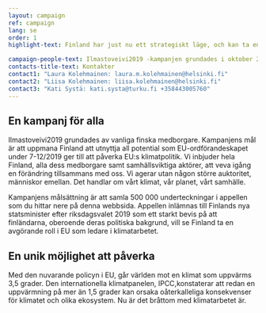 ```yaml
---
layout: campaign
ref: campaign
lang: se
order: 1
highlight-text: Finland har just nu ett strategiskt läge, och kan ta en avgörande roll nu när världens framtid är i spel. Vi har världens chans, men har vi viljan?

campaign-people-text: Ilmastoveivi2019 -kampanjen grundades i oktober 2018 av privatpersoner. Vi har nu över 300 frivilliga som arbetar för kampanjen och många organisationer har bestämt sig för att stödja oss. Kampanjen är politiskt obunden och drivs endast på frivillig bas.
contacts-title-text: Kontakter
contact1: "Laura Kolehmainen: laura.m.kolehmainen@helsinki.fi"
contact2: "Liisa Kolehmainen: liisa.kolehmainen@helsinki.fi"
contact3: "Kati Systä: kati.systa@turku.fi +358443005760"
---
```


## En kampanj för alla

Ilmastoveivi2019 grundades av vanliga finska medborgare. Kampanjens mål är att uppmana Finland att utnyttja all potential som EU-ordförandeskapet under 7-12/2019 ger till att påverka EU:s klimatpolitik. Vi inbjuder hela Finland, alla dess medborgare samt samhällsviktiga aktörer, att veva igång en förändring tillsammans med oss. Vi agerar utan någon större auktoritet, människor emellan. Det handlar om vårt klimat, vår planet, vårt samhälle. 

Kampanjens målsättning är att samla 500 000 underteckningar i appellen som du hittar nere på denna webbsida. Appellen inlämnas till Finlands nya statsminister efter riksdagsvalet 2019 som ett starkt bevis på att finländarna, oberoende deras politiska bakgrund, vill se Finland ta en avgörande roll i EU som ledare i klimatarbetet.

## En unik möjlighet att påverka

Med den nuvarande policyn i EU, går världen mot en klimat som uppvärms 3,5 grader. Den internationella klimatpanelen, IPCC,konstaterar att redan en uppvärmning på mer än 1,5 grader kan orsaka oåterkalleliga konsekvenser för klimatet och olika ekosystem. Nu är det bråttom med klimatarbetet är. 

